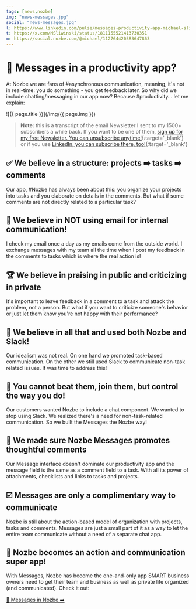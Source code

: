 ```yaml
---
tags: [news,nozbe]
img: "news-messages.jpg"
social: "news-messages.jpg"
l: https://www.linkedin.com/pulse/messages-productivity-app-michael-sliwinski-d5dbf
t: https://x.com/MSliwinski/status/1811155521413730351
m: https://social.nozbe.com/@michael/112764420383647863
---
```


# 💬 Messages in a productivity app?

At Nozbe we are fans of #asynchronous communication, meaning, it's not in real-time: you do something - you get feedback later. So why did we include chatting/messaging in our app now? Because #productivity… let me explain:
<!--More-->

![{{ page.title }}](/img/{{ page.img }})

> **Note:** this is a transcript of the email Newsletter I sent to my 1500+ subscribers a while back. If you want to be one of them, [sign up for my free Newsletter. You can unsubscribe anytime!](https://michael.gratis/n){:target='_blank'} or if you use [LinkedIn, you can subscribe there, too!](https://michael.gratis/inn){:target='_blank'}

## ✅ We believe in a structure: projects ➡️ tasks ➡️ comments

Our app, #Nozbe has always been about this: you organize your projects into tasks and you elaborate on details in the comments. But what if some comments are not directly related to a particular task?

## 📧 We believe in NOT using email for internal communication!

I check my email once a day as my emails come from the outside world. I exchange messages with my team all the time when I post my feedback in the comments to tasks which is where the real action is!

## 🏆 We believe in praising in public and criticizing in private

It's important to leave feedback in a comment to a task and attack the problem, not a person. But what if you want to criticize someone's behavior or just let them know you're not happy with their performance?

## 🤫 We believe in all that and used both Nozbe and Slack!

Our idealism was not real. On one hand we promoted task-based communication. On the other we still used Slack to communicate non-task related issues. It was time to address this!

## 💪 You cannot beat them, join them, but control the way you do!

Our customers wanted Nozbe to include a chat component. We wanted to stop using Slack. We realized there's a need for non-task-related communication. So we built the Messages the Nozbe way!

## 💭 We made sure Nozbe Messages promotes thoughtful comments

Our Message interface doesn't dominate our productivity app and the message field is the same as a comment field to a task. With all its power of attachments, checklists and links to tasks and projects.

## ☑️ Messages are only a complimentary way to communicate

Nozbe is still about the action-based model of organization with projects, tasks and comments. Messages are just a small part of it as a way to let the entire team communicate without a need of a separate chat app.

## 🚀 Nozbe becomes an action and communication super app!

With Messages, Nozbe has become the one-and-only app SMART business owners need to get their team and business as well as private life organized (and communicated). Check it out:

[🔗 Messages in Nozbe ➡️](https://nozbe.com/messages)

[n]: https://michael.gratis/nozbe
[np]: https://michael.gratis/nozbepersonal